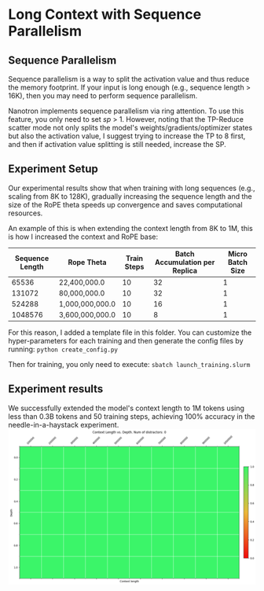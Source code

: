 # Long Context with Sequence Parallelism

## Sequence Parallelism
Sequence parallelism is a way to split the activation value and thus reduce the memory footprint. If your input is long enough (e.g., sequence length > 16K), then you may need to perform sequence parallelism.

Nanotron implements sequence parallelism via ring attention. To use this feature, you only need to set *sp* > 1. However, noting that the TP-Reduce scatter mode not only splits the model's weights/gradients/optimizer states but also the activation value, I suggest trying to increase the TP to 8 first, and then if activation value splitting is still needed, increase the SP.

## Experiment Setup
Our experimental results show that when training with long sequences (e.g., scaling from 8K to 128K), gradually increasing the sequence length and the size of the RoPE theta speeds up convergence and saves computational resources.

An example of this is when extending the context length from 8K to 1M, this is how I increased the context and RoPE base:

| Sequence Length | Rope Theta      | Train Steps | Batch Accumulation per Replica | Micro Batch Size |
|-----------------|-----------------|-------------|-------------------------------|------------------|
| 65536           | 22,400,000.0    | 10          | 32                            | 1                |
| 131072          | 80,000,000.0    | 10          | 32                            | 1                |
| 524288          | 1,000,000,000.0 | 10          | 16                            | 1                |
| 1048576         | 3,600,000,000.0 | 10          | 8                             | 1                |

For this reason, I added a template file in this folder. You can customize the hyper-parameters for each training and then generate the config files by running: `python create_config.py`

Then for training, you only need to execute: `sbatch launch_training.slurm`

## Experiment results
We successfully extended the model's context length to 1M tokens using less than 0.3B tokens and 50 training steps, achieving 100% accuracy in the needle-in-a-haystack experiment.
![1M Context Length Example](./images/1M.png)

